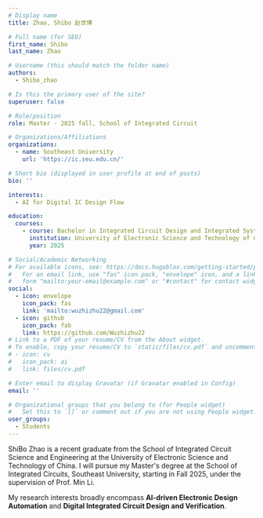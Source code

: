 ```yaml
---
# Display name
title: Zhao, Shibo 赵世博

# Full name (for SEO)
first_name: Shibo
last_name: Zhao

# Username (this should match the folder name)
authors:
  - Shibo_zhao

# Is this the primary user of the site?
superuser: false

# Role/position
role: Master - 2025 fall, School of Integrated Circuit

# Organizations/Affiliations
organizations:
  - name: Southeast University
    url: 'https://ic.seu.edu.cn/'

# Short bio (displayed in user profile at end of posts)
bio: ''

interests:
  - AI for Digital IC Design Flow

education:
  courses:
    - course: Bachelor in Integrated Circuit Design and Integrated System
      institution: University of Electronic Science and Technology of China
      year: 2025

# Social/Academic Networking
# For available icons, see: https://docs.hugoblox.com/getting-started/page-builder/#icons
#   For an email link, use "fas" icon pack, "envelope" icon, and a link in the
#   form "mailto:your-email@example.com" or "#contact" for contact widget.
social:
  - icon: envelope
    icon_pack: fas
    link: 'mailto:wuzhizhu22@gmail.com'
  - icon: github
    icon_pack: fab
    link: https://github.com/Wuzhizhu22
# Link to a PDF of your resume/CV from the About widget.
# To enable, copy your resume/CV to `static/files/cv.pdf` and uncomment the lines below.
# - icon: cv
#   icon_pack: ai
#   link: files/cv.pdf

# Enter email to display Gravatar (if Gravatar enabled in Config)
email: ''

# Organizational groups that you belong to (for People widget)
#   Set this to `[]` or comment out if you are not using People widget.
user_groups:
  - Students
---
```


ShiBo Zhao is a recent graduate from the School of Integrated Circuit Science and Engineering at the University of Electronic Science and Technology of China. I will pursue my Master's degree at the School of Integrated Circuits, Southeast University, starting in Fall 2025, under the supervision of Prof. Min Li.

My research interests broadly encompass **AI-driven Electronic Design Automation** and  **Digital Integrated Circuit Design and Verification**.